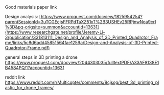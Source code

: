 Good materials paper link 

Design analysis:
[https://www.proquest.com/docview/1825954254?parentSessionId=3uTCGEcjsFFRPdTaXZ51xT%2B3USHEv25RPjnwNoa9crI%3D&pq-origsite=summon&accountid=13631](https://www.researchgate.net/profile/Jeremy-Li-3/publication/331813111_Design_and_Analysis_of_3D_Printed_Quadrotor_Frame/links/5c8d6add45851564fae1259a/Design-and-Analysis-of-3D-Printed-Quadrotor-Frame.pdf)


general steps in 3D printing a drone
https://www.proquest.com/docview/2044303035/fulltextPDF/A33AF8138E1B4584PQ/1?accountid=13631

reddit link 
https://www.reddit.com/r/Multicopter/comments/8cjsog/best_3d_printing_plastic_for_drone_frames/

